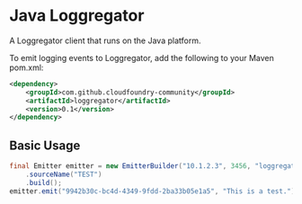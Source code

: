 Java Loggregator
================

A Loggregator client that runs on the Java platform.

To emit logging events to Loggregator, add the following to your Maven pom.xml:

```xml
<dependency>
    <groupId>com.github.cloudfoundry-community</groupId>
    <artifactId>loggregator</artifactId>
    <version>0.1</version>
</dependency>
```

## Basic Usage

```java
final Emitter emitter = new EmitterBuilder("10.1.2.3", 3456, "loggregator_secret")
    .sourceName("TEST")
    .build();
emitter.emit("9942b30c-bc4d-4349-9fdd-2ba33b05e1a5", "This is a test.");

```
